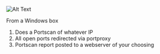 ![Alt Text](https://y.yarn.co/d4c749b0-692b-49f8-a7ed-4a8bf96d80b6_text.gif)

From a Windows box
1. Does a Portscan of whatever IP
2. All open ports redirected via portproxy
3. Portscan report posted to a webserver of your choosing
